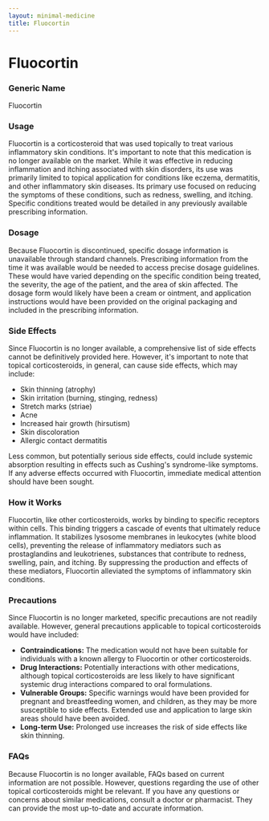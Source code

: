 ```yaml
---
layout: minimal-medicine
title: Fluocortin
---
```


# Fluocortin
### Generic Name
Fluocortin

### Usage
Fluocortin is a corticosteroid that was used topically to treat various inflammatory skin conditions.  It's important to note that this medication is no longer available on the market.  While it was effective in reducing inflammation and itching associated with skin disorders, its use was primarily limited to topical application for conditions like eczema, dermatitis, and other inflammatory skin diseases.  Its primary use focused on reducing the symptoms of these conditions, such as redness, swelling, and itching.  Specific conditions treated would be detailed in any previously available prescribing information.


### Dosage
Because Fluocortin is discontinued, specific dosage information is unavailable through standard channels. Prescribing information from the time it was available would be needed to access precise dosage guidelines.  These would have varied depending on the specific condition being treated, the severity, the age of the patient, and the area of skin affected.  The dosage form would likely have been a cream or ointment, and application instructions would have been provided on the original packaging and included in the prescribing information.

### Side Effects
Since Fluocortin is no longer available, a comprehensive list of side effects cannot be definitively provided here.  However, it's important to note that topical corticosteroids, in general, can cause side effects, which may include:

* Skin thinning (atrophy)
* Skin irritation (burning, stinging, redness)
* Stretch marks (striae)
* Acne
* Increased hair growth (hirsutism)
* Skin discoloration
* Allergic contact dermatitis

Less common, but potentially serious side effects,  could include systemic absorption resulting in effects such as Cushing's syndrome-like symptoms.  If any adverse effects occurred with Fluocortin, immediate medical attention should have been sought.

### How it Works
Fluocortin, like other corticosteroids, works by binding to specific receptors within cells. This binding triggers a cascade of events that ultimately reduce inflammation. It stabilizes lysosome membranes in leukocytes (white blood cells), preventing the release of inflammatory mediators such as prostaglandins and leukotrienes, substances that contribute to redness, swelling, pain, and itching.  By suppressing the production and effects of these mediators, Fluocortin alleviated the symptoms of inflammatory skin conditions.

### Precautions
Since Fluocortin is no longer marketed, specific precautions are not readily available.  However, general precautions applicable to topical corticosteroids would have included:

* **Contraindications:**  The medication would not have been suitable for individuals with a known allergy to Fluocortin or other corticosteroids.
* **Drug Interactions:**  Potentially interactions with other medications, although topical corticosteroids are less likely to have significant systemic drug interactions compared to oral formulations.
* **Vulnerable Groups:**  Specific warnings would have been provided for pregnant and breastfeeding women, and children, as they may be more susceptible to side effects. Extended use and application to large skin areas should have been avoided.
* **Long-term Use:** Prolonged use increases the risk of side effects like skin thinning.


### FAQs
Because Fluocortin is no longer available, FAQs based on current information are not possible.  However, questions regarding the use of other topical corticosteroids might be relevant.  If you have any questions or concerns about similar medications, consult a doctor or pharmacist. They can provide the most up-to-date and accurate information.
